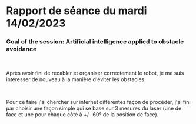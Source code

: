 # Rapport de séance du mardi 14/02/2023

### Goal of the session: Artificial intelligence applied to obstacle avoidance

<br />

Après avoir fini de recabler et organiser correctement le robot, je me suis intéresser de nouveau à la manière d'éviter les obstacles. 

<br />

Pour ce faire j'ai chercher sur internet différentes façon de procéder, j'ai fini par choisir une façon simple qui se base sur 3 mesures du laser (une de face et une pour chaque côté à +/- 60° de la position de face).